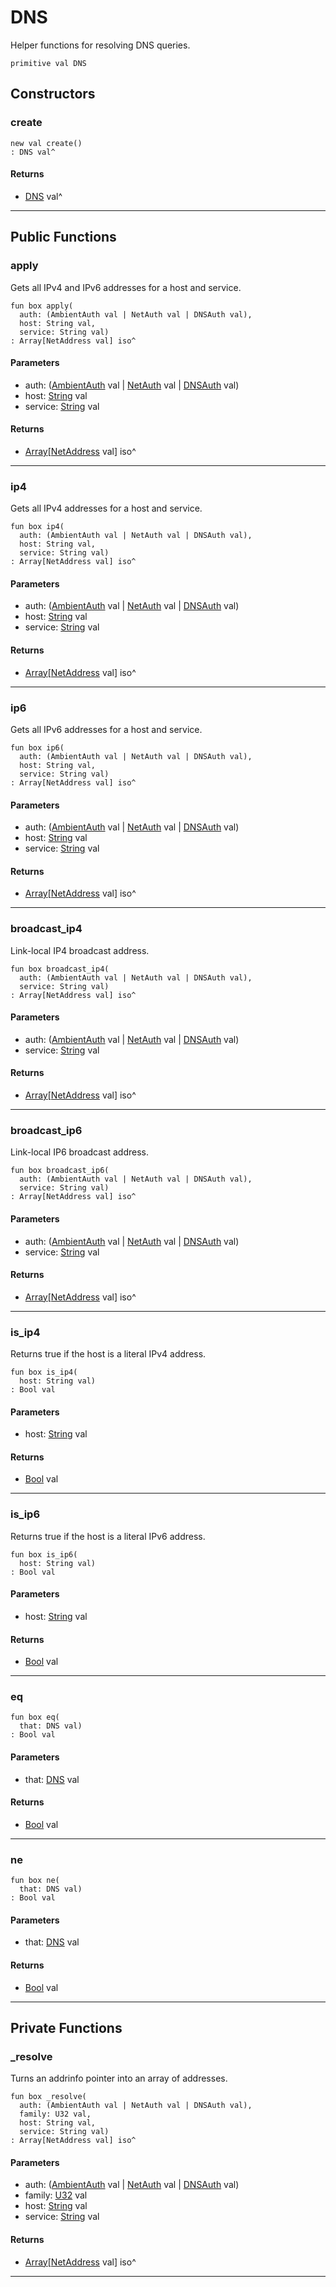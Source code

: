 # DNS

Helper functions for resolving DNS queries.


```pony
primitive val DNS
```

## Constructors

### create

```pony
new val create()
: DNS val^
```

#### Returns

* [DNS](net-DNS) val^

---

## Public Functions

### apply

Gets all IPv4 and IPv6 addresses for a host and service.


```pony
fun box apply(
  auth: (AmbientAuth val | NetAuth val | DNSAuth val),
  host: String val,
  service: String val)
: Array[NetAddress val] iso^
```
#### Parameters

*   auth: ([AmbientAuth](builtin-AmbientAuth) val | [NetAuth](net-NetAuth) val | [DNSAuth](net-DNSAuth) val)
*   host: [String](builtin-String) val
*   service: [String](builtin-String) val

#### Returns

* [Array](builtin-Array)\[[NetAddress](net-NetAddress) val\] iso^

---

### ip4

Gets all IPv4 addresses for a host and service.


```pony
fun box ip4(
  auth: (AmbientAuth val | NetAuth val | DNSAuth val),
  host: String val,
  service: String val)
: Array[NetAddress val] iso^
```
#### Parameters

*   auth: ([AmbientAuth](builtin-AmbientAuth) val | [NetAuth](net-NetAuth) val | [DNSAuth](net-DNSAuth) val)
*   host: [String](builtin-String) val
*   service: [String](builtin-String) val

#### Returns

* [Array](builtin-Array)\[[NetAddress](net-NetAddress) val\] iso^

---

### ip6

Gets all IPv6 addresses for a host and service.


```pony
fun box ip6(
  auth: (AmbientAuth val | NetAuth val | DNSAuth val),
  host: String val,
  service: String val)
: Array[NetAddress val] iso^
```
#### Parameters

*   auth: ([AmbientAuth](builtin-AmbientAuth) val | [NetAuth](net-NetAuth) val | [DNSAuth](net-DNSAuth) val)
*   host: [String](builtin-String) val
*   service: [String](builtin-String) val

#### Returns

* [Array](builtin-Array)\[[NetAddress](net-NetAddress) val\] iso^

---

### broadcast_ip4

Link-local IP4 broadcast address.


```pony
fun box broadcast_ip4(
  auth: (AmbientAuth val | NetAuth val | DNSAuth val),
  service: String val)
: Array[NetAddress val] iso^
```
#### Parameters

*   auth: ([AmbientAuth](builtin-AmbientAuth) val | [NetAuth](net-NetAuth) val | [DNSAuth](net-DNSAuth) val)
*   service: [String](builtin-String) val

#### Returns

* [Array](builtin-Array)\[[NetAddress](net-NetAddress) val\] iso^

---

### broadcast_ip6

Link-local IP6 broadcast address.


```pony
fun box broadcast_ip6(
  auth: (AmbientAuth val | NetAuth val | DNSAuth val),
  service: String val)
: Array[NetAddress val] iso^
```
#### Parameters

*   auth: ([AmbientAuth](builtin-AmbientAuth) val | [NetAuth](net-NetAuth) val | [DNSAuth](net-DNSAuth) val)
*   service: [String](builtin-String) val

#### Returns

* [Array](builtin-Array)\[[NetAddress](net-NetAddress) val\] iso^

---

### is_ip4

Returns true if the host is a literal IPv4 address.


```pony
fun box is_ip4(
  host: String val)
: Bool val
```
#### Parameters

*   host: [String](builtin-String) val

#### Returns

* [Bool](builtin-Bool) val

---

### is_ip6

Returns true if the host is a literal IPv6 address.


```pony
fun box is_ip6(
  host: String val)
: Bool val
```
#### Parameters

*   host: [String](builtin-String) val

#### Returns

* [Bool](builtin-Bool) val

---

### eq

```pony
fun box eq(
  that: DNS val)
: Bool val
```
#### Parameters

*   that: [DNS](net-DNS) val

#### Returns

* [Bool](builtin-Bool) val

---

### ne

```pony
fun box ne(
  that: DNS val)
: Bool val
```
#### Parameters

*   that: [DNS](net-DNS) val

#### Returns

* [Bool](builtin-Bool) val

---

## Private Functions

### _resolve

Turns an addrinfo pointer into an array of addresses.


```pony
fun box _resolve(
  auth: (AmbientAuth val | NetAuth val | DNSAuth val),
  family: U32 val,
  host: String val,
  service: String val)
: Array[NetAddress val] iso^
```
#### Parameters

*   auth: ([AmbientAuth](builtin-AmbientAuth) val | [NetAuth](net-NetAuth) val | [DNSAuth](net-DNSAuth) val)
*   family: [U32](builtin-U32) val
*   host: [String](builtin-String) val
*   service: [String](builtin-String) val

#### Returns

* [Array](builtin-Array)\[[NetAddress](net-NetAddress) val\] iso^

---

